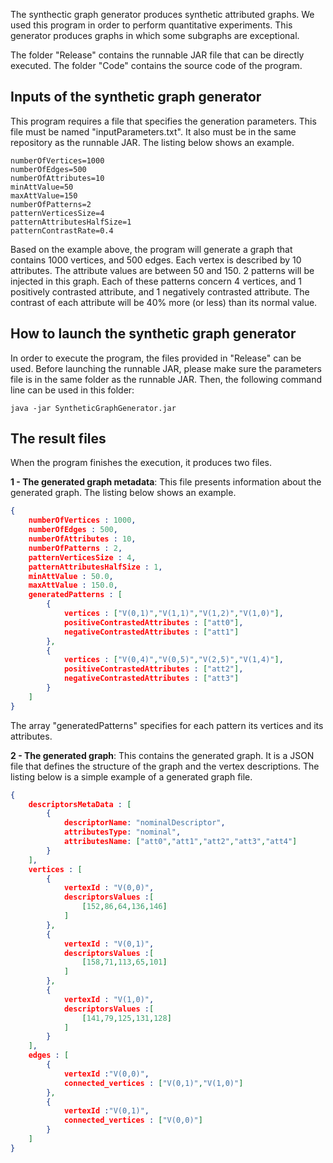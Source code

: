 The synthectic graph generator produces synthetic attributed graphs. We used this program in order to perform quantitative experiments. This generator produces graphs in which some subgraphs are exceptional.

The folder "Release" contains the runnable JAR file that can be directly executed. The folder "Code" contains the source code of the program.

## Inputs of the synthetic graph generator
This program requires a file that specifies the generation parameters. This file must be named "inputParameters.txt". It also must be in the same repository as the runnable JAR. The listing below shows an example.
```
numberOfVertices=1000
numberOfEdges=500
numberOfAttributes=10
minAttValue=50
maxAttValue=150
numberOfPatterns=2
patternVerticesSize=4
patternAttributesHalfSize=1
patternContrastRate=0.4
```
Based on the example above, the program will generate a graph that contains 1000 vertices, and 500 edges. Each vertex is described by 10 attributes. The attribute values are between 50 and 150. 2 patterns will be injected in this graph. Each of these patterns concern 4 vertices, and 1 positively contrasted attribute, and 1 negatively contrasted attribute. The contrast of each attribute will be 40% more (or less) than its normal value.


## How to launch the synthetic graph generator
In order to execute the program, the files provided in "Release" can be used. Before launching the runnable JAR, please make sure the parameters file is in the same folder as the runnable JAR. Then, the following command line can be used in this folder:
```
java -jar SyntheticGraphGenerator.jar
```


## The result files
When the program finishes the execution, it produces two files.

**1 - The generated graph metadata**: This file presents information about the generated graph. The listing below shows an example.
```json
{
	numberOfVertices : 1000,
	numberOfEdges : 500,
	numberOfAttributes : 10,
	numberOfPatterns : 2,
	patternVerticesSize : 4,
	patternAttributesHalfSize : 1,
	minAttValue : 50.0,
	maxAttValue : 150.0,
	generatedPatterns : [
		{
			vertices : ["V(0,1)","V(1,1)","V(1,2)","V(1,0)"],
			positiveContrastedAttributes : ["att0"],
			negativeContrastedAttributes : ["att1"]
		},
		{
			vertices : ["V(0,4)","V(0,5)","V(2,5)","V(1,4)"],
			positiveContrastedAttributes : ["att2"],
			negativeContrastedAttributes : ["att3"]
		}
	]
}
```
The array "generatedPatterns" specifies for each pattern its vertices and its attributes.

**2 - The generated graph**: This contains the generated graph. It is a JSON file that defines the structure of the graph and the vertex descriptions. The listing below is a simple example of a generated graph file.
```json
{
	descriptorsMetaData : [
		{
			descriptorName: "nominalDescriptor",
			attributesType: "nominal",
			attributesName: ["att0","att1","att2","att3","att4"]
		}
	],
	vertices : [
		{
			vertexId : "V(0,0)",
			descriptorsValues :[
				[152,86,64,136,146]
			]
		},
		{
			vertexId : "V(0,1)",
			descriptorsValues :[
				[158,71,113,65,101]
			]
		},
		{
			vertexId : "V(1,0)",
			descriptorsValues :[
				[141,79,125,131,128]
			]
		}
	],
	edges : [
		{
			vertexId :"V(0,0)",
			connected_vertices : ["V(0,1)","V(1,0)"]
		},
		{
			vertexId :"V(0,1)",
			connected_vertices : ["V(0,0)"]
		}
	]
}
```